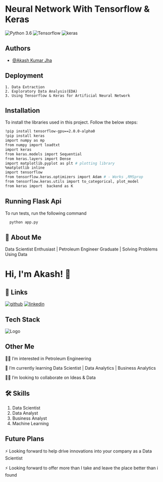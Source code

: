 # **Neural Network With Tensorflow & Keras**

![Python 3.6](https://img.shields.io/badge/Python-3.6-brightgreen.svg)
![Tensorflow](https://img.shields.io/badge/Library-Tensorflow-white.svg)
![keras](https://img.shields.io/badge/Library-keras-red.svg)

## Authors

- [@Akash Kumar Jha](https://github.com/Akash1070)


## Deployment

    1. Data Extraction
    2. Exploratory Data Analysis(EDA)
    3. Using Tensorflow & Keras for Artificial Neural Network 


## Installation

To install the libraries used in this project. Follow the 
below steps:

```bash
!pip install tensorflow-gpu==2.0.0-alpha0
!pip install keras
import numpy as mp
from numpy import loadtxt
import keras
from keras.models import Sequential
from keras.layers import Dense
import matplotlib.pyplot as plt # plotting library
%matplotlib inline
import tensorflow
from tensorflow.keras.optimizers import Adam # - Works ,RMSprop
from tensorflow.keras.utils import to_categorical, plot_model
from keras import  backend as K

```
    
## Running Flask Api

To run tests, run the following command

```bash
  python app.py
```

## 🚀 About Me

Data Scientist Enthusiast | Petroleum Engineer Graduate | Solving Problems Using Data 


# Hi, I'm Akash! 👋


## 🔗 Links
[![github](https://img.shields.io/badge/github-000?style=for-the-badge&logo=ko-fi&logoColor=white)](https://github.com/Akash1070)
[![linkedin](https://img.shields.io/badge/linkedin-0A66C2?style=for-the-badge&logo=linkedin&logoColor=white)](https://www.linkedin.com/in/akashkumar107/)

## Tech Stack





![Logo](https://businesstoys.in/assets/programs/full-stack-data-science-professional-program/tools.png)
## Other Me
👩‍💻 I’m interested in Petroleum Engineering

🧠 I’m currently learning Data Scientist | Data Analytics | Business Analytics

👯‍♀️ I’m looking to collaborate on Ideas & Data




## 🛠 Skills
1. Data Scientist
2. Data Analyst
3. Business Analyst
4. Machine Learning 


## Future Plans 

⚡️ Looking forward to help drive innovations into your company as a Data Scientist

⚡️ Looking forward to offer more than I take and leave the place better than i found
